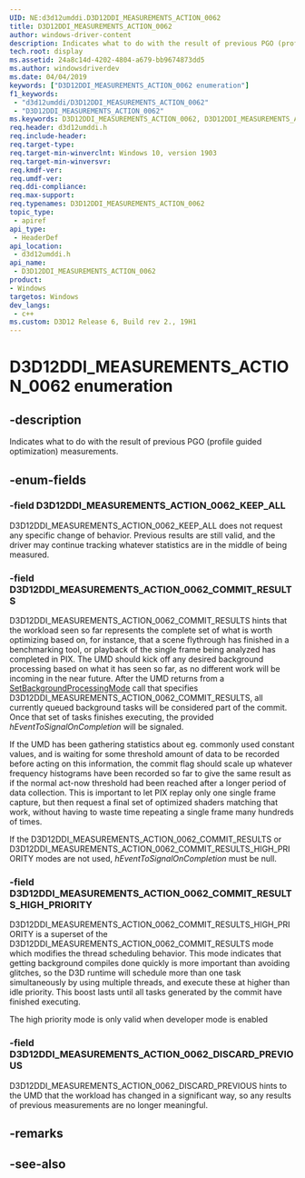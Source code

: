 ```yaml
---
UID: NE:d3d12umddi.D3D12DDI_MEASUREMENTS_ACTION_0062
title: D3D12DDI_MEASUREMENTS_ACTION_0062
author: windows-driver-content
description: Indicates what to do with the result of previous PGO (profile guided optimization) measurements.
tech.root: display
ms.assetid: 24a8c14d-4202-4804-a679-bb9674873dd5
ms.author: windowsdriverdev
ms.date: 04/04/2019
keywords: ["D3D12DDI_MEASUREMENTS_ACTION_0062 enumeration"]
f1_keywords:
 - "d3d12umddi/D3D12DDI_MEASUREMENTS_ACTION_0062"
 - "D3D12DDI_MEASUREMENTS_ACTION_0062"
ms.keywords: D3D12DDI_MEASUREMENTS_ACTION_0062, D3D12DDI_MEASUREMENTS_ACTION_0062, 
req.header: d3d12umddi.h
req.include-header:
req.target-type:
req.target-min-winverclnt: Windows 10, version 1903
req.target-min-winversvr:
req.kmdf-ver:
req.umdf-ver:
req.ddi-compliance:
req.max-support:
req.typenames: D3D12DDI_MEASUREMENTS_ACTION_0062
topic_type: 
 - apiref
api_type: 
 - HeaderDef
api_location: 
 - d3d12umddi.h
api_name: 
 - D3D12DDI_MEASUREMENTS_ACTION_0062
product:
- Windows
targetos: Windows
dev_langs:
 - c++
ms.custom: D3D12 Release 6, Build rev 2., 19H1
---
```


# D3D12DDI_MEASUREMENTS_ACTION_0062 enumeration

## -description

Indicates what to do with the result of previous PGO (profile guided optimization) measurements.

## -enum-fields

### -field D3D12DDI_MEASUREMENTS_ACTION_0062_KEEP_ALL

D3D12DDI_MEASUREMENTS_ACTION_0062_KEEP_ALL does not request any specific change of behavior. Previous results are still valid, and the driver may continue tracking whatever statistics are in the middle of being measured.

### -field D3D12DDI_MEASUREMENTS_ACTION_0062_COMMIT_RESULTS

D3D12DDI_MEASUREMENTS_ACTION_0062_COMMIT_RESULTS hints that the workload seen so far represents the complete set of what is worth optimizing based on, for instance, that a scene flythrough has finished in a benchmarking tool, or playback of the single frame being analyzed has completed in PIX. The UMD should kick off any desired background processing based on what it has seen so far, as no different work will be incoming in the near future. After the UMD returns from a [SetBackgroundProcessingMode](nc-d3d12umddi-pfnd3d12ddi_set_background_processing_mode_0062.md) call that specifies D3D12DDI_MEASUREMENTS_ACTION_0062_COMMIT_RESULTS, all currently queued background tasks will be considered part of the commit. Once that set of tasks finishes executing, the provided *hEventToSignalOnCompletion* will be signaled.

If the UMD has been gathering statistics about eg. commonly used constant values, and is waiting for some threshold amount of data to be recorded before acting on this information, the commit flag should scale up whatever frequency histograms have been recorded so far to give the same result as if the normal act-now threshold had been reached after a longer period of data collection.  This is important to let PIX replay only one single frame capture, but then request a final set of optimized shaders matching that work, without having to waste time repeating a single frame many hundreds of times.

If the D3D12DDI_MEASUREMENTS_ACTION_0062_COMMIT_RESULTS or D3D12DDI_MEASUREMENTS_ACTION_0062_COMMIT_RESULTS_HIGH_PRIORITY modes are not used, *hEventToSignalOnCompletion* must be null.

### -field D3D12DDI_MEASUREMENTS_ACTION_0062_COMMIT_RESULTS_HIGH_PRIORITY

D3D12DDI_MEASUREMENTS_ACTION_0062_COMMIT_RESULTS_HIGH_PRIORITY is a superset of the D3D12DDI_MEASUREMENTS_ACTION_0062_COMMIT_RESULTS mode which modifies the thread scheduling behavior. This mode indicates that getting background compiles done quickly is more important than avoiding glitches, so the D3D runtime will schedule more than one task simultaneously by using multiple threads, and execute these at higher than idle priority. This boost lasts until all tasks generated by the commit have finished executing.

The high priority mode is only valid when developer mode is enabled

### -field D3D12DDI_MEASUREMENTS_ACTION_0062_DISCARD_PREVIOUS

D3D12DDI_MEASUREMENTS_ACTION_0062_DISCARD_PREVIOUS hints to the UMD that the workload has changed in a significant way, so any results of previous measurements are no longer meaningful.

## -remarks

## -see-also
